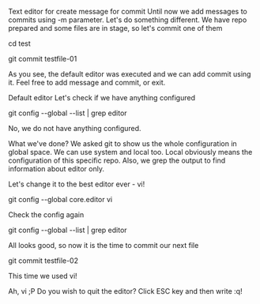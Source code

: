 Text editor for create message for commit
Until now we add messages to commits using -m parameter. Let's do something different. We have repo prepared and some files are in stage, so let's commit one of them

cd test

git commit testfile-01

As you see, the default editor was executed and we can add commit using it. Feel free to add message and commit, or exit.

Default editor
Let's check if we have anything configured

git config --global --list | grep editor

No, we do not have anything configured.

What we've done? We asked git to show us the whole configuration in global space. We can use system and local too. Local obviously means the configuration of this specific repo. Also, we grep the output to find information about editor only.

Let's change it to the best editor ever - vi!

git config --global core.editor vi

Check the config again

git config --global --list | grep editor

All looks good, so now it is the time to commit our next file

git commit testfile-02

This time we used vi!

Ah, vi ;P Do you wish to quit the editor? Click ESC key and then write :q!
